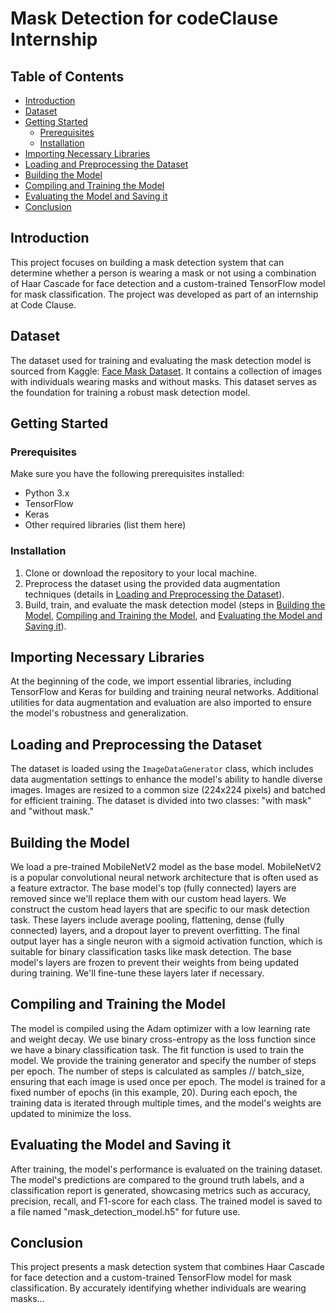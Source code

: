 # Mask Detection for codeClause Internship

## Table of Contents

- [Introduction](#introduction)
- [Dataset](#dataset)
- [Getting Started](#getting-started)
  - [Prerequisites](#prerequisites)
  - [Installation](#installation)
- [Importing Necessary Libraries](#importing-necessary-libraries)
- [Loading and Preprocessing the Dataset](#loading-and-preprocessing-the-dataset)
- [Building the Model](#building-the-model)
- [Compiling and Training the Model](#compiling-and-training-the-model)
- [Evaluating the Model and Saving it](#evaluating-the-model-and-saving-it)
- [Conclusion](#conclusion)

## Introduction

This project focuses on building a mask detection system that can determine whether a person is wearing a mask or not using a combination of Haar Cascade for face detection and a custom-trained TensorFlow model for mask classification. The project was developed as part of an internship at Code Clause.

## Dataset

The dataset used for training and evaluating the mask detection model is sourced from Kaggle: [Face Mask Dataset](https://www.kaggle.com/datasets/omkargurav/face-mask-dataset). It contains a collection of images with individuals wearing masks and without masks. This dataset serves as the foundation for training a robust mask detection model.

## Getting Started

### Prerequisites

Make sure you have the following prerequisites installed:

- Python 3.x
- TensorFlow
- Keras
- Other required libraries (list them here)

### Installation

1. Clone or download the repository to your local machine.
2. Preprocess the dataset using the provided data augmentation techniques (details in [Loading and Preprocessing the Dataset](#loading-and-preprocessing-the-dataset)).
3. Build, train, and evaluate the mask detection model (steps in [Building the Model](#building-the-model), [Compiling and Training the Model](#compiling-and-training-the-model), and [Evaluating the Model and Saving it](#evaluating-the-model-and-saving-it)).

## Importing Necessary Libraries

At the beginning of the code, we import essential libraries, including TensorFlow and Keras for building and training neural networks. Additional utilities for data augmentation and evaluation are also imported to ensure the model's robustness and generalization.

## Loading and Preprocessing the Dataset

The dataset is loaded using the `ImageDataGenerator` class, which includes data augmentation settings to enhance the model's ability to handle diverse images. Images are resized to a common size (224x224 pixels) and batched for efficient training. The dataset is divided into two classes: "with mask" and "without mask."

## Building the Model

We load a pre-trained MobileNetV2 model as the base model. MobileNetV2 is a popular convolutional neural network architecture that is often used as a feature extractor. The base model's top (fully connected) layers are removed since we'll replace them with our custom head layers. We construct the custom head layers that are specific to our mask detection task. These layers include average pooling, flattening, dense (fully connected) layers, and a dropout layer to prevent overfitting. The final output layer has a single neuron with a sigmoid activation function, which is suitable for binary classification tasks like mask detection. The base model's layers are frozen to prevent their weights from being updated during training. We'll fine-tune these layers later if necessary.

## Compiling and Training the Model

The model is compiled using the Adam optimizer with a low learning rate and weight decay. We use binary cross-entropy as the loss function since we have a binary classification task. The fit function is used to train the model. We provide the training generator and specify the number of steps per epoch. The number of steps is calculated as samples // batch_size, ensuring that each image is used once per epoch. The model is trained for a fixed number of epochs (in this example, 20). During each epoch, the training data is iterated through multiple times, and the model's weights are updated to minimize the loss.

## Evaluating the Model and Saving it

After training, the model's performance is evaluated on the training dataset. The model's predictions are compared to the ground truth labels, and a classification report is generated, showcasing metrics such as accuracy, precision, recall, and F1-score for each class. The trained model is saved to a file named "mask_detection_model.h5" for future use.

## Conclusion

This project presents a mask detection system that combines Haar Cascade for face detection and a custom-trained TensorFlow model for mask classification. By accurately identifying whether individuals are wearing masks...
